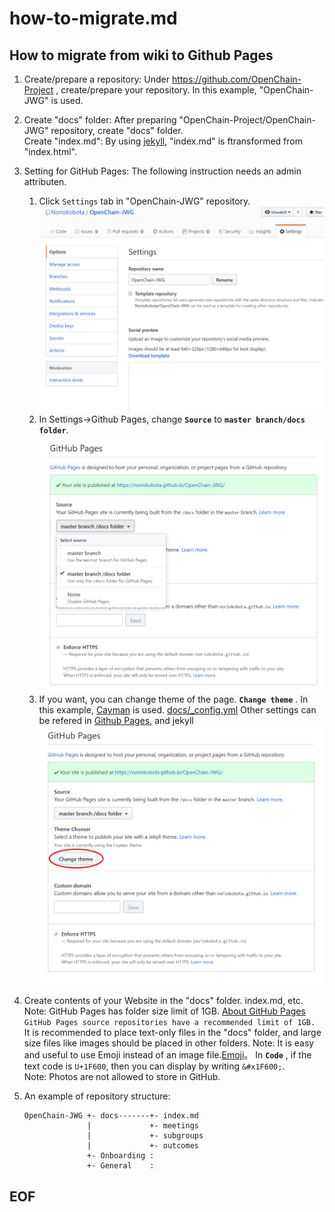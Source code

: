 # how-to-migrate.md

## How to migrate from wiki to Github Pages

1. Create/prepare a repository: Under https://github.com/OpenChain-Project , create/prepare your repository. In this example, "OpenChain-JWG" is used.  
   
1. Create "docs" folder: After preparing "OpenChain-Project/OpenChain-JWG" repository, create "docs" folder.  
   Create "index.md": By using [jekyll](https://jekyllrb.com/), "index.md" is ftransformed from "index.html".  
     
1. Setting for GitHub Pages: The following instruction needs an admin attributen.
   1. Click ```Settings``` tab in "OpenChain-JWG" repository.  
   ![settings](images/settings.png)  
   1. In Settings->Github Pages, change **```Source```** to **```master branch/docs folder```**.  
   ![source](images/docs.png)
   1. If you want, you can change theme of the page.  **```Change theme```** . In this example, [Cayman](https://pages-themes.github.io/cayman/) is used. 
   [docs/_config.yml](https://github.com/NorioKobota/OpenChain-JWG/blob/master/docs/_config.yml) Other settings can be refered in [Github Pages](https://help.github.com/github/working-with-github-pages/about-github-pages-and-jekyll), and jekyll  
   ![themes](images/themes.png)
1. Create contents of your Website in the "docs" folder. index.md, etc.  
Note: GitHub Pages has folder size limit of 1GB. [About GitHub Pages](https://help.github.com/en/github/working-with-github-pages/about-github-pages) 
   ```GitHub Pages source repositories have a recommended limit of 1GB.```  
  It is recommended to place text-only files in the "docs" folder, and large size files like images should be placed in other folders. 
Note: It is easy and useful to use Emoji instead of an image file.[Emoji](https://unicode.org/emoji/charts/full-emoji-list.html)。 In **```Code```** , if the text code is ```U+1F600```, then you can display by writing ```&#x1F600;```.  
Note: Photos are not allowed to store in GitHub. 
1. An example of repository structure:  
   ```
   OpenChain-JWG +- docs-------+- index.md  
                 |             +- meetings   
                 |             +- subgroups   
                 |             +- outcomes    
                 +- Onboarding :   
                 +- General    :   
   ```
## EOF

